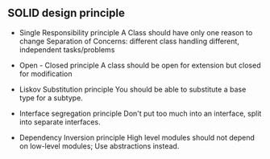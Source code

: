 
## SOLID design principle

- Single Responsibility principle 
  A Class should have only one reason to change 
  Separation of Concerns: different class handling different, independent tasks/problems 

- Open - Closed principle 
  A class should be open for extension but closed for modification 

- Liskov Substitution principle 
  You should be able to substitute a base type for a subtype. 

- Interface segregation principle 
  Don't put too much into an interface, split into separate interfaces. 

- Dependency Inversion principle 
  High level modules should not depend on low-level modules; Use abstractions instead. 
